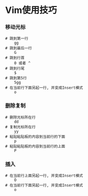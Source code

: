 # Vim使用技巧

### 移动光标
```
# 跳到第一行
    gg
# 跳到最后一行
    G
# 跳到行首
    0 或者 ^
# 跳到行尾
    $
# 跳到第5行
    5gg
# 在当前行下面另起一行, 并变成Insert模式
    o
```
### 删除复制
```
# 删除光标所在行
    dd
# 复制光标所在行
    yy
# 粘贴粘贴板的内容到当前行的下面
    p
# 粘贴粘贴板的内容到当前行的上面
    P
```
### 插入
```
# 在当前行上面另起一行, 并变成Insert模式
    O
# 在当前行下面另起一行, 并变成Insert模式
    o
```
